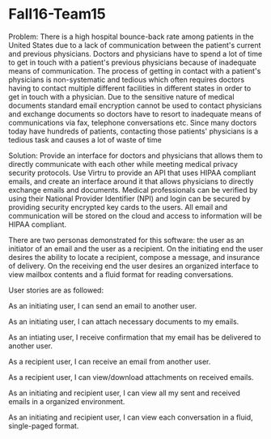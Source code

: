 # Fall16-Team15

Problem: There is a high hospital bounce-back rate among patients in the United States due to a lack of communication between the patient's current and previous physicians. Doctors and physicians have to spend a lot of time to get in touch with a patient's previous physicians because of inadequate means of communication. The process of getting in contact with a patient's physicians is non-systematic and tedious which often requires doctors having to contact multiple different facilities in different states in order to get in touch with a physician. Due to the sensitive nature of medical documents standard email encryption cannot be used to contact physicians and exchange documents so doctors have to resort to inadequate means of communications via fax, telephone conversations etc. Since many doctors today have hundreds of patients, contacting those patients' physicians is a tedious task and causes a lot of waste of time 

Solution: Provide an interface for doctors and physicians that allows them to directly communicate with each other while meeting medical privacy security protocols. Use Virtru to provide an API that uses HIPAA compliant emails, and create an interface around it that allows physicians to directly exchange emails and documents. Medical professionals can be verified by using their National Provider Identifier (NPI) and login can be secured by providing security encrypted key cards to the users. All email and communication will be stored on the cloud and access to information will be HIPAA compliant.

There are two personas demonstrated for this software: the user as an initiator of an email and the user as a recipient. On the initiating end the user desires the ability to locate a recipient, compose a message, and insurance of delivery. On the receiving end the user desires an organized interface to view mailbox contents and a fluid format for reading conversations.

User stories are as followed: 

As an initiating user, I can send an email to another user.

As an initiating user, I can attach necessary documents to my emails. 

As an intiating user, I receive confirmation that my email has be delivered to another user. 

As a recipient user, I can receive an email from another user.

As a recipient user, I can view/download attachments on received emails.  

As an initiating and recipient user, I can view all my sent and received emails in a organized environment.

As an initiating and recipient user, I can view each conversation in a fluid, single-paged format. 

